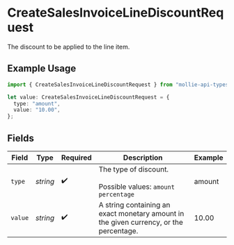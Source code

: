 # CreateSalesInvoiceLineDiscountRequest

The discount to be applied to the line item.

## Example Usage

```typescript
import { CreateSalesInvoiceLineDiscountRequest } from "mollie-api-typescript/models/operations";

let value: CreateSalesInvoiceLineDiscountRequest = {
  type: "amount",
  value: "10.00",
};
```

## Fields

| Field                                                                                  | Type                                                                                   | Required                                                                               | Description                                                                            | Example                                                                                |
| -------------------------------------------------------------------------------------- | -------------------------------------------------------------------------------------- | -------------------------------------------------------------------------------------- | -------------------------------------------------------------------------------------- | -------------------------------------------------------------------------------------- |
| `type`                                                                                 | *string*                                                                               | :heavy_check_mark:                                                                     | The type of discount.<br/><br/>Possible values: `amount` `percentage`                  | amount                                                                                 |
| `value`                                                                                | *string*                                                                               | :heavy_check_mark:                                                                     | A string containing an exact monetary amount in the given currency, or the percentage. | 10.00                                                                                  |